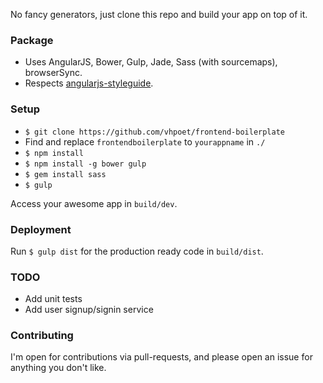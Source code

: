 No fancy generators, just clone this repo and build your app on top of it.

### Package

- Uses AngularJS, Bower, Gulp, Jade, Sass (with sourcemaps), browserSync. 
- Respects [angularjs-styleguide](https://github.com/johnpapa/angularjs-styleguide).

### Setup

- `$ git clone https://github.com/vhpoet/frontend-boilerplate`
- Find and replace `frontendboilerplate` to `yourappname` in `./`
- `$ npm install`
- `$ npm install -g bower gulp`
- `$ gem install sass`
- `$ gulp`

Access your awesome app in `build/dev`.

### Deployment

Run `$ gulp dist` for the production ready code in `build/dist`.

### TODO

- Add unit tests
- Add user signup/signin service

### Contributing

I'm open for contributions via pull-requests, and please open an issue for anything you don't like.
